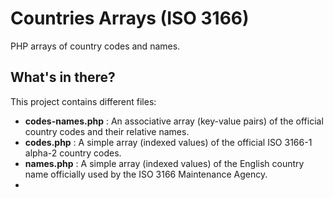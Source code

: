 # Countries Arrays (ISO 3166)

PHP arrays of country codes and names.

## What's in there?
This project contains different files:
* **codes-names.php** : An associative array (key-value pairs) of the official country codes and their relative names.
* **codes.php** : A simple array (indexed values) of the official ISO 3166-1 alpha-2 country codes.
* **names.php** : A simple array (indexed values) of the English country name officially used by the ISO 3166 Maintenance Agency.
* 
